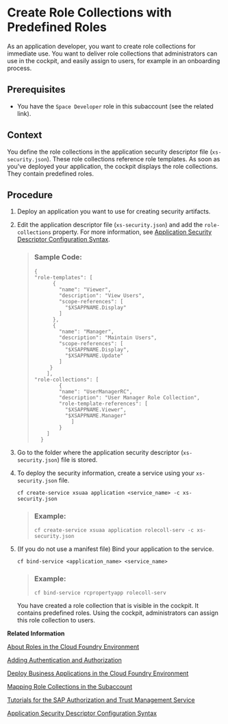 <!-- loiofe750543788a40b79a49854590ad0b11 -->

# Create Role Collections with Predefined Roles

As an application developer, you want to create role collections for immediate use. You want to deliver role collections that administrators can use in the cockpit, and easily assign to users, for example in an onboarding process.



<a name="loiofe750543788a40b79a49854590ad0b11__prereq_frc_plx_fjb"/>

## Prerequisites

-   You have the `Space Developer` role in this subaccount \(see the related link\).




<a name="loiofe750543788a40b79a49854590ad0b11__context_w53_ybc_h4b"/>

## Context

You define the role collections in the application security descriptor file \(`xs-security.json`\). These role collections reference role templates. As soon as you've deployed your application, the cockpit displays the role collections. They contain predefined roles.



<a name="loiofe750543788a40b79a49854590ad0b11__steps_x53_ybc_h4b"/>

## Procedure

1.  Deploy an application you want to use for creating security artifacts.

2.  Edit the application descriptor file \(`xs-security.json`\) and add the `role-collections` property. For more information, see [Application Security Descriptor Configuration Syntax](application-security-descriptor-configuration-syntax-517895a.md).

    > ### Sample Code:  
    > ```
    > {
    > "role-templates": [
    >       {
    >         "name": "Viewer",
    >         "description": "View Users",
    >         "scope-references": [
    >           "$XSAPPNAME.Display"
    >         ]
    >       },
    >       {
    >         "name": "Manager",
    >         "description": "Maintain Users",
    >         "scope-references": [
    >           "$XSAPPNAME.Display",
    >           "$XSAPPNAME.Update"
    >         ]
    >      }
    >     ],
    > "role-collections": [
    >         {
    >         "name": "UserManagerRC",
    >         "description": "User Manager Role Collection",
    >         "role-template-references": [
    >           "$XSAPPNAME.Viewer",
    >           "$XSAPPNAME.Manager"
    >             ]
    >         }
    >     ]
    >   }
    > 
    > ```

3.  Go to the folder where the application security descriptor \(`xs-security.json`\) file is stored.

4.  To deploy the security information, create a service using your `xs-security.json` file.

    `cf create-service xsuaa application <service_name> -c xs-security.json`

    > ### Example:  
    > `cf create-service xsuaa application rolecoll-serv -c xs-security.json`

5.  \(If you do not use a manifest file\) Bind your application to the service.

    `cf bind-service <application_name> <service_name>`

    > ### Example:  
    > `cf bind-service rcpropertyapp rolecoll-serv`

    You have created a role collection that is visible in the cockpit. It contains predefined roles. Using the cockpit, administrators can assign this role collection to users.


**Related Information**  


[About Roles in the Cloud Foundry Environment](../50-administration-and-ops/about-roles-in-the-cloud-foundry-environment-0907638.md "Roles determine which features users can view and access, and which actions they can initiate.")

[Adding Authentication and Authorization](adding-authentication-and-authorization-419ae2e.md "Developers create authorization information for business users in their environment and deploy this information in an application. They make this available to administrators, who complete the authorization setup and assign the authorizations to business users.")

[Deploy Business Applications in the Cloud Foundry Environment](deploy-business-applications-in-the-cloud-foundry-environment-4946ea5.md "When an application for the Cloud Foundry environment resides in a folder on your local machine, you can deploy it and start it by executing the command line interface (CLI) command push. To deploy business applications bundled in a multitarget application archive, you have to use the command deploy-mta.")

[Mapping Role Collections in the Subaccount](../50-administration-and-ops/mapping-role-collections-in-the-subaccount-9e1bf57.md "You've arranged roles in role collections, and now want to assign or map these role collections to business users.")

[Tutorials for the SAP Authorization and Trust Management Service](tutorials-for-the-sap-authorization-and-trust-management-service-902ae80.md "Follow the tutorials below to get familiar with the SAP Authorization and Trust Management service in the Cloud Foundry environment of SAP BTP.")

[Application Security Descriptor Configuration Syntax](application-security-descriptor-configuration-syntax-517895a.md "The syntax required to set the properties and values defined in the xs-security.json application security descriptor file.")

